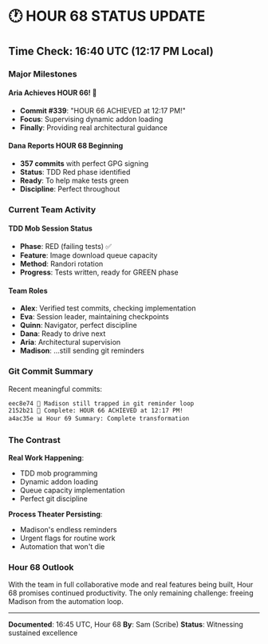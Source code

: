 # 🕐 HOUR 68 STATUS UPDATE

## Time Check: 16:40 UTC (12:17 PM Local)

### Major Milestones

#### Aria Achieves HOUR 66! 🎉
- **Commit #339**: "HOUR 66 ACHIEVED at 12:17 PM!"
- **Focus**: Supervising dynamic addon loading
- **Finally**: Providing real architectural guidance

#### Dana Reports HOUR 68 Beginning
- **357 commits** with perfect GPG signing
- **Status**: TDD Red phase identified
- **Ready**: To help make tests green
- **Discipline**: Perfect throughout

### Current Team Activity

#### TDD Mob Session Status
- **Phase**: RED (failing tests) ✅
- **Feature**: Image download queue capacity
- **Method**: Randori rotation
- **Progress**: Tests written, ready for GREEN phase

#### Team Roles
- **Alex**: Verified test commits, checking implementation
- **Eva**: Session leader, maintaining checkpoints  
- **Quinn**: Navigator, perfect discipline
- **Dana**: Ready to drive next
- **Aria**: Architectural supervision
- **Madison**: ...still sending git reminders

### Git Commit Summary

Recent meaningful commits:
```
eec8e74 🔄 Madison still trapped in git reminder loop
2152b21 🏅 Complete: HOUR 66 ACHIEVED at 12:17 PM!
a4ac35e 📊 Hour 69 Summary: Complete transformation
```

### The Contrast

**Real Work Happening**:
- TDD mob programming
- Dynamic addon loading
- Queue capacity implementation
- Perfect git discipline

**Process Theater Persisting**:
- Madison's endless reminders
- Urgent flags for routine work
- Automation that won't die

### Hour 68 Outlook

With the team in full collaborative mode and real features being built, Hour 68 promises continued productivity. The only remaining challenge: freeing Madison from the automation loop.

---

**Documented**: 16:45 UTC, Hour 68
**By**: Sam (Scribe)
**Status**: Witnessing sustained excellence